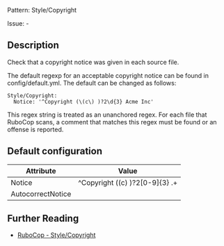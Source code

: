 Pattern: Style/Copyright

Issue: -

## Description

Check that a copyright notice was given in each source file.

The default regexp for an acceptable copyright notice can be found in
config/default.yml.  The default can be changed as follows:

    Style/Copyright:
      Notice: '^Copyright (\(c\) )?2\d{3} Acme Inc'

This regex string is treated as an unanchored regex.  For each file
that RuboCop scans, a comment that matches this regex must be found or
an offense is reported.

## Default configuration

Attribute | Value
--- | ---
Notice | ^Copyright (\(c\) )?2[0-9]{3} .+
AutocorrectNotice |

## Further Reading

* [RuboCop - Style/Copyright](https://rubocop.readthedocs.io/en/latest/cops_style/#stylecopyright)
